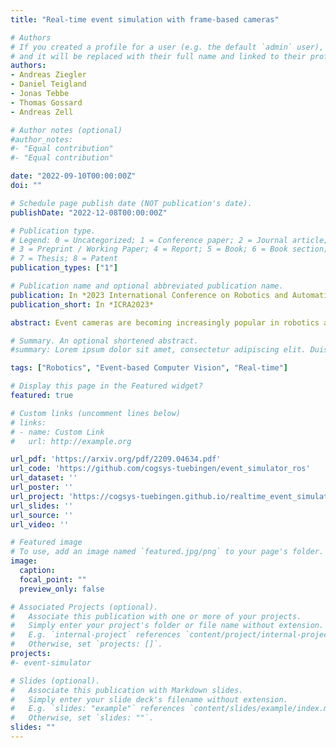 ```yaml
---
title: "Real-time event simulation with frame-based cameras"

# Authors
# If you created a profile for a user (e.g. the default `admin` user), write the username (folder name) here 
# and it will be replaced with their full name and linked to their profile.
authors:
- Andreas Ziegler
- Daniel Teigland
- Jonas Tebbe
- Thomas Gossard
- Andreas Zell

# Author notes (optional)
#author_notes:
#- "Equal contribution"
#- "Equal contribution"

date: "2022-09-10T00:00:00Z"
doi: ""

# Schedule page publish date (NOT publication's date).
publishDate: "2022-12-08T00:00:00Z"

# Publication type.
# Legend: 0 = Uncategorized; 1 = Conference paper; 2 = Journal article;
# 3 = Preprint / Working Paper; 4 = Report; 5 = Book; 6 = Book section;
# 7 = Thesis; 8 = Patent
publication_types: ["1"]

# Publication name and optional abbreviated publication name.
publication: In *2023 International Conference on Robotics and Automation (ICRA)*
publication_short: In *ICRA2023*

abstract: Event cameras are becoming increasingly popular in robotics and computer vision due to their beneficial properties, e.g., high temporal resolution, high bandwidth, almost no motion blur, and low power consumption. However, these cameras remain expensive and scarce in the market, making them inaccessible to the majority. Using event simulators minimizes the need for real event cameras to develop novel algorithms. However, due to the computational complexity of the simulation, the event streams of existing simulators cannot be generated in real-time but rather have to be pre-calculated from existing video sequences or pre-rendered and then simulated from a virtual 3D scene. Although these offline generated event streams can be used as training data for learning tasks, all response time dependent applications cannot benefit from these simulators yet, as they still require an actual event camera. This work proposes simulation methods that improve the performance of event simulation by two orders of magnitude (making them real-time capable) while remaining competitive in the quality assessment.

# Summary. An optional shortened abstract.
#summary: Lorem ipsum dolor sit amet, consectetur adipiscing elit. Duis posuere tellus ac convallis placerat. Proin tincidunt magna sed ex sollicitudin condimentum.

tags: ["Robotics", "Event-based Computer Vision", "Real-time"]

# Display this page in the Featured widget?
featured: true

# Custom links (uncomment lines below)
# links:
# - name: Custom Link
#   url: http://example.org

url_pdf: 'https://arxiv.org/pdf/2209.04634.pdf'
url_code: 'https://github.com/cogsys-tuebingen/event_simulator_ros'
url_dataset: ''
url_poster: ''
url_project: 'https://cogsys-tuebingen.github.io/realtime_event_simulator/'
url_slides: ''
url_source: ''
url_video: ''

# Featured image
# To use, add an image named `featured.jpg/png` to your page's folder. 
image:
  caption: 
  focal_point: ""
  preview_only: false

# Associated Projects (optional).
#   Associate this publication with one or more of your projects.
#   Simply enter your project's folder or file name without extension.
#   E.g. `internal-project` references `content/project/internal-project/index.md`.
#   Otherwise, set `projects: []`.
projects:
#- event-simulator

# Slides (optional).
#   Associate this publication with Markdown slides.
#   Simply enter your slide deck's filename without extension.
#   E.g. `slides: "example"` references `content/slides/example/index.md`.
#   Otherwise, set `slides: ""`.
slides: ""
---
```


